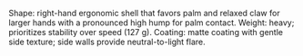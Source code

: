 Shape: right-hand ergonomic shell that favors palm and relaxed claw for larger hands with a pronounced high hump for palm contact.
Weight: heavy; prioritizes stability over speed (127 g).
Coating: matte coating with gentle side texture; side walls provide neutral-to-light flare.
